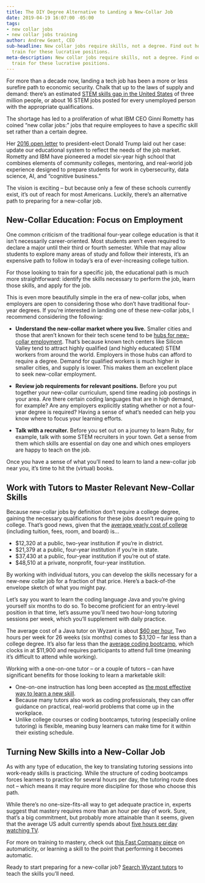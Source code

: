 ```yaml
---
title: The DIY Degree Alternative to Landing a New-Collar Job
date: 2019-04-19 16:07:00 -05:00
tags:
- new collar jobs
- new collar jobs training
author: Andrew Geant, CEO
sub-headline: New collar jobs require skills, not a degree. Find out how to cost-effectively
  train for these lucrative positions.
meta-description: New collar jobs require skills, not a degree. Find out how to cost-effectively
  train for these lucrative positions.
---
```


For more than a decade now, landing a tech job has been a more or less surefire path to economic security. Chalk that up to the laws of supply and demand: there’s an estimated [STEM skills gap in the United States](https://research.newamericaneconomy.org/report/sizing-up-the-gap-in-our-supply-of-stem-workers/) of three million people, or about 16 STEM jobs posted for every unemployed person with the appropriate qualifications.

The shortage has led to a proliferation of what IBM CEO Ginni Rometty has coined “new collar jobs:” jobs that require employees to have a specific skill set rather than a certain degree.

Her [2016 open letter](https://www.ibm.com/blogs/policy/ibm-ceo-ginni-romettys-letter-u-s-president-elect/) to president-elect Donald Trump laid out her case: update our educational system to reflect the needs of the job market. Rometty and IBM have pioneered a model six-year high school that combines elements of community colleges, mentoring, and real-world job experience designed to prepare students for work in cybersecurity, data science, AI, and “cognitive business.”

The vision is exciting – but because only a few of these schools currently exist, it’s out of reach for most Americans. Luckily, there’s an alternative path to preparing for a new-collar job. 

## New-Collar Education: Focus on Employment

One common criticism of the traditional four-year college education is that it isn’t necessarily career-oriented. Most students aren’t even required to declare a major until their third or fourth semester. While that may allow students to explore many areas of study and follow their interests, it’s an expensive path to follow in today’s era of ever-increasing college tuition.

For those looking to train for a specific job, the educational path is much more straightforward: identify the skills necessary to perform the job, learn those skills, and apply for the job.

This is even more beautifully simple in the era of new-collar jobs, when employers are open to considering those who don’t have traditional four-year degrees. If you’re interested in landing one of these new-collar jobs, I recommend considering the following:

* **Understand the new-collar market where you live.** Smaller cities and those that aren’t known for their tech scene tend to be [hubs for new-collar employment](https://www.marketplace.org/2018/02/07/business/no-degree-required-more-tech-employers-looking-skills-rather-diploma). That’s because known tech centers like Silicon Valley tend to attract highly qualified (and highly educated) STEM workers from around the world. Employers in those hubs can afford to require a degree. Demand for qualified workers is much higher in smaller cities, and supply is lower. This makes them an excellent place to seek new-collar employment.

* **Review job requirements for relevant positions.** Before you put together your new-collar curriculum, spend time reading job postings in your area. Are there certain coding languages that are in high demand, for example? Are any employers explicitly stating whether or not a four-year degree is required? Having a sense of what’s needed can help you know where to focus your learning efforts.

* **Talk with a recruiter.** Before you set out on a journey to learn Ruby, for example, talk with some STEM recruiters in your town. Get a sense from them which skills are essential on day one and which ones employers are happy to teach on the job. 

Once you have a sense of what you’ll need to learn to land a new-collar job near you, it’s time to hit the (virtual) books.

## Work with Tutors to Master Relevant New-Collar Skills

Because new-collar jobs by definition don’t require a college degree, gaining the necessary qualifications for these jobs doesn’t require going to college. That’s good news, given that the [average yearly cost of college](https://trends.collegeboard.org/college-pricing/figures-tables/average-published-undergraduate-charges-sector-2018-19) (including tuition, fees, room, and board) is…

* $12,320 at a public, two-year institution if you’re in district.
* $21,379 at a public, four-year institution if you’re in state.
* $37,430 at a public, four-year institution if you’re out of state.
* $48,510 at a private, nonprofit, four-year institution.

By working with individual tutors, you can develop the skills necessary for a new-new collar job for a fraction of that price. Here’s a back-of-the envelope sketch of what you might pay.

Let’s say you want to learn the coding language Java and you’re giving yourself six months to do so. To become proficient for an entry-level position in that time, let’s assume you’ll need two hour-long tutoring sessions per week, which you’ll supplement with daily practice.

The average cost of a Java tutor on Wyzant is about [$60 per hour.](https://www.wyzant.com/Java_tutors.aspx) Two hours per week for 26 weeks (six months) comes to $3,120 – far less than a college degree. It’s also far less than the [average coding bootcamp](https://www.coursereport.com/reports/2018-coding-bootcamp-market-size-research), which clocks in at $11,900 and requires participants to attend full time (meaning it’s difficult to attend while working).

Working with a one-on-one tutor – or a couple of tutors – can have significant benefits for those looking to learn a marketable skill:

* One-on-one instruction has long been accepted as [the most effective way to learn a new skill](http://web.mit.edu/5.95/readings/bloom-two-sigma.pdf). 
* Because many tutors also work as coding professionals, they can offer guidance on practical, real-world problems that come up in the workplace.
* Unlike college courses or coding bootcamps, tutoring (especially online tutoring) is flexible, meaning busy learners can make time for it within their existing schedule.

## Turning New Skills into a New-Collar Job

As with any type of education, the key to translating tutoring sessions into work-ready skills is practicing. While the structure of coding bootcamps forces learners to practice for several hours per day, the tutoring route does not – which means it may require more discipline for those who choose this path.

While there’s no one-size-fits-all way to get adequate practice in, experts suggest that mastery requires more than an hour per day of work. Sure, that’s a big commitment, but probably more attainable than it seems, given that the average US adult currently spends about [five hours per day watching TV](https://www.nielsen.com/content/dam/corporate/us/en/reports-downloads/2019-reports/q3-2018-total-audience-report.pdf).

For more on training to mastery, check out [this Fast Company piece](https://www.fastcompany.com/3058572/how-to-learn-a-new-skill-well-enough-to-do-it-automaticall) on automaticity, or learning a skill to the point that performing it becomes automatic.

Ready to start preparing for a new-collar job? [Search Wyzant tutors](https://www.wyzant.com/match/search) to teach the skills you’ll need.







